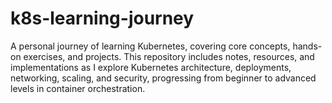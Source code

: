 # k8s-learning-journey
A personal journey of learning Kubernetes, covering core concepts, hands-on exercises, and projects. This repository includes notes, resources, and implementations as I explore Kubernetes architecture, deployments, networking, scaling, and security, progressing from beginner to advanced levels in container orchestration.
